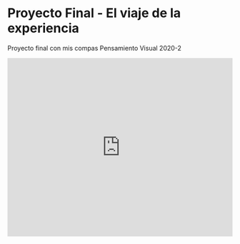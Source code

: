 # Proyecto Final - El viaje de la experiencia

Proyecto final con mis compas
Pensamiento Visual 2020-2

<iframe height="400px" width="100%" src="https://repl.it/@JavierZepeda/Proyecto-Final-PV?lite=true" scrolling="no" frameborder="no" allowtransparency="true" allowfullscreen="true" sandbox="allow-forms allow-pointer-lock allow-popups allow-same-origin allow-scripts allow-modals"></iframe>
